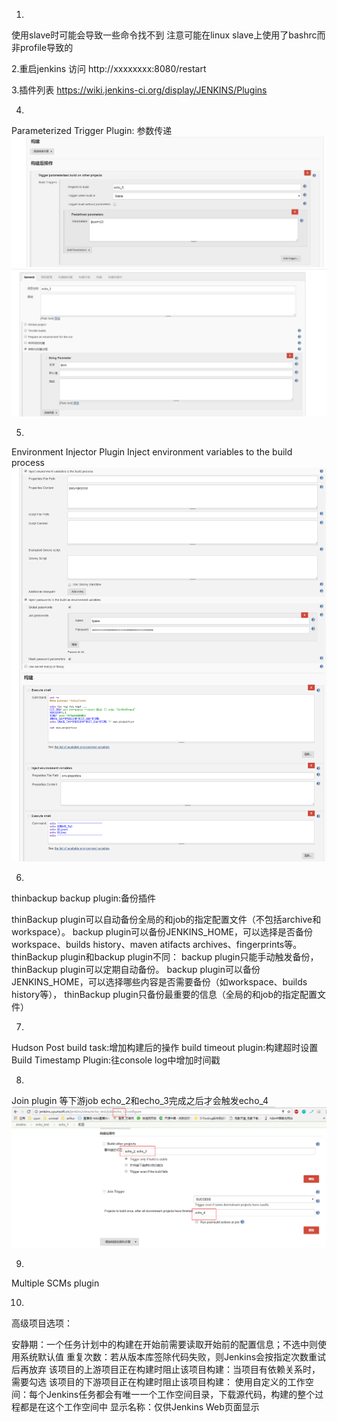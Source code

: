 1.
使用slave时可能会导致一些命令找不到
注意可能在linux slave上使用了bashrc而非profile导致的

2.重启jenkins
访问 http://xxxxxxxx:8080/restart 

3.插件列表
https://wiki.jenkins-ci.org/display/JENKINS/Plugins

4.
Parameterized Trigger Plugin:
参数传递
![第1个job配置](./step_1.jpg)
![第2个job配置](./step_2.jpg)

5.
Environment Injector Plugin
Inject environment variables to the build process
![jenkins环境配置](./Inject_environment_variables.png)

6.
thinbackup backup plugin:备份插件

thinBackup plugin可以自动备份全局的和job的指定配置文件（不包括archive和workspace）。
backup plugin可以备份JENKINS_HOME，可以选择是否备份workspace、builds history、maven atifacts archives、fingerprints等。
thinBackup plugin和backup plugin不同：
backup plugin只能手动触发备份，thinBackup plugin可以定期自动备份。
backup plugin可以备份JENKINS_HOME，可以选择哪些内容是否需要备份（如workspace、builds history等）， thinBackup plugin只备份最重要的信息（全局的和job的指定配置文件）

7.
Hudson Post build task:增加构建后的操作
build timeout plugin:构建超时设置
Build Timestamp Plugin:往console log中增加时间戳

8.
Join plugin
等下游job echo_2和echo_3完成之后才会触发echo_4
![join_job](./join_job.png)

9.
Multiple SCMs plugin

10.
高级项目选项：

安静期：一个任务计划中的构建在开始前需要读取开始前的配置信息；不选中则使用系统默认值
重复次数：若从版本库签除代码失败，则Jenkins会按指定次数重试后再放弃
该项目的上游项目正在构建时阻止该项目构建：当项目有依赖关系时，需要勾选
该项目的下游项目正在构建时阻止该项目构建：
使用自定义的工作空间：每个Jenkins任务都会有唯一一个工作空间目录，下载源代码，构建的整个过程都是在这个工作空间中
显示名称：仅供Jenkins Web页面显示
